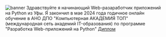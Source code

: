 ![banner](https://github.com/bashlykov2005/bashlykov2005/assets/127608153/33736ecf-ee92-422d-b5a4-f6e631745f11)
Здравствуйте я начинающий Web-разаработчик приложений на Python из Уфы. Я закончил в мае 2024 года годичное онлайн обучение в АНО ДПО "Компьютерная АКАДЕМИЯ ТОП" (международная сеть академий IT-образования) по программе "Разработка Web-приложений на Python" [Диплом](https://github.com/bashlykov2005/bashlykov2005/blob/main/Башлыков%20Александр%20Владимирович.pdf)
